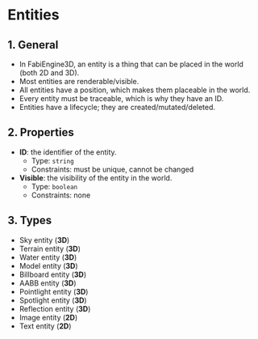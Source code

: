 # Entities

## 1. General

- In FabiEngine3D, an entity is a thing that can be placed in the world (both 2D and 3D).
- Most entities are renderable/visible.
- All entities have a position, which makes them placeable in the world.
- Every entity must be traceable, which is why they have an ID.
- Entities have a lifecycle; they are created/mutated/deleted.

## 2. Properties

- **ID**: the identifier of the entity.
  - Type: `string`
  - Constraints: must be unique, cannot be changed
- **Visible**: the visibility of the entity in the world.
  - Type: `boolean`
  - Constraints: none

## 3. Types

- Sky entity (**3D**)
- Terrain entity (**3D**)
- Water entity (**3D**)
- Model entity (**3D**)
- Billboard entity (**3D**)
- AABB entity (**3D**)
- Pointlight entity (**3D**)
- Spotlight entity (**3D**)
- Reflection entity (**3D**)
- Image entity (**2D**)
- Text entity (**2D**)

